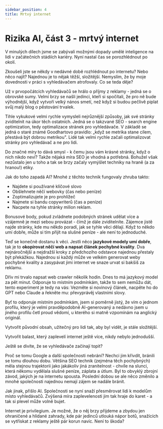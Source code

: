 ```yaml
---
sidebar_position: 4
title: Mrtvý internet
---
```


# Rizika AI, část 3 - mrtvý internet

V minulých dílech jsme se zabývali možnými dopady umělé inteligence na lidi v začátečních stádiích kariéry. Nyní nastal čas se porozhlédnout po okolí.

Zkoušeli jste se někdy v nedávné době rozhlédnout po internetu? Nebo něco najít? Najednou je to nějak těžší, složitější. Nemyslím, že by moje dovednosti v práci s vyhledávačem atrofovaly. Co se teda děje?

Už v prvopočátcích vyhledávačů se hrálo o příjmy z reklamy - jedná se o obrovské sumy. Velmi brzy se našli jedinci, kteří si spočítali, že pro ně bude výhodnější, když vytvoří velký nános smetí, než když si budou pečlivě piplat svůj malý blog o pěstování trvalek.

Tihle vykukové velmi rychle vymysleli nejrůznější způsoby, jak své stránky zviditelnit na úkor těch ostatních. Jedná se o takzvané SEO - search engine optimization, tedy optimalizace stránek pro vyhledávače. V základě se jedná o staré známé Goodhartovo pravidlo: „když se metrika stane cílem, přestává být dobrou metrikou". Lidé tak velmi rychle začali optimalizovat stránky pro vyhledávač a ne pro lidi.

Do značné míry to dává smysl - k čemu jsou vám krásné stránky, když o nich nikdo neví? Takže nějaká míra SEO je vhodná a potřebná. Bohužel však nezůstalo jen u toho a tak se brzy začaly vymýšlet techniky na hraně (a za hranou!) etiky.

Jak do toho zapadá AI? Mnohé z těchto technik fungovaly zhruba takto:

- Najdete si používané klíčové slovo
- Obšlehnete něčí webovky (čas nebo peníze)
- Zoptimalizujete je pro prohlížeč
- Najmete si bandu copywriterů (čas a peníze)
- Nacpete na tyhle stránky milion reklam.

Bonusové body, pokud zvládnete podobných stránek udělat více a vzájemně je mezi sebou provázat - čímž je dále zviditelníte. Zájemce jistě najde stránky, kde mu někdo poradí, jak se tyhle věci dělají. Když to někdo umí dobře, může si tím přijít na slušné peníze - ale není to jednoduché.

Teď se konečně dostanu k věci. Jestli něco **jazykové modely umí dobře**, tak je to **okopírovat něčí web a napsat článek pochybné kvality**. Dva nejnáročnější a nejdražší kroky z předchozího odstavce najednou přestaly být překážkou. Najednou si každý může ve velkém generovat weby pochybné kvality a zasypávat jimi internet ve snaze urvat si bakšiš za reklamu.

Dřív mi trvalo napsat web crawler několik hodin. Dnes to má jazykový model za pět minut. Odporuje to místním podmínkám, takže to sem nemůžu dát, tento experiment je tedy na vás: Vezměte si novinový článek, nacpěte ho do GPT nebo Claude a řekněte mu: převyprávěj vlastními slovy.

Byť to odporuje místním podmínkám, jsem si poměrně jistý, že vím o jednom profilu, který je velmi pravděpodobně AI-generovaný a nedávno jsem u jiného profilu četl proud vědomí, u kterého si matně vzpomínám na anglický originál.

Vytvořit původní obsah, užitečný pro lidi tak, aby byl vidět, je stále složitější.

Vytvořit balast, který zaplevelí internet ještě více, nikdy nebylo jednodušší.

Ještě se divíte, že se vyhledávače začínají topit?

Proč se tomu Google a další společnosti nebrání? Nechci jim křivdit, bránili se tomu dlouhou dobu. Většina SEO technik (zejména těch pochybných) měla stejnou trajektorii jako jakákoliv jiná zranitelnost - chvíle na slunci, která někomu vydělala slušné peníze, záplata a útlum. Byl to obvyklý zbrojní závod, jakých je na internetu spousta. Poslední dobou se ale něco změnilo a mnohé společnosti najednou nemají zájem se nadále bránit.

Jak jinak, přišlo AI. Společnosti se nyní snaží přesměrovat lidi k modelům místo vyhledávačů. Zvýšená míra zaplevelenosti jim tak hraje do karet - a tak si plevel může volně bujet.

Internet je privilegium. Je možné, že o něj brzy přijdeme a zbydou jen ohraničené a hlídané zahrady, kde pár jedinců utlouká nápor botů, snažících se vytřískat z reklamy ještě pár korun navíc. Není to škoda?

